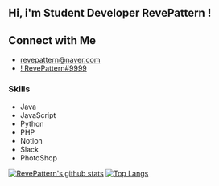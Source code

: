 ## Hi, i'm Student Developer RevePattern !

## Connect with Me
- [revepattern@naver.com](mailto:revepattern@naver.com)
- [! RevePattern#9999](https://discord.com)

### Skills
- Java
- JavaScript
- Python
- PHP
- Notion
- Slack
- PhotoShop

[![RevePattern's github stats](https://github-readme-stats.vercel.app/api?username=RevePattern&show_icons=true&hide_border=true&count_private=true)](https://github.com/RevePattern)
[![Top Langs](https://github-readme-stats.vercel.app/api/top-langs/?username=RevePattern&layout=compact)](https://github.com/RevePattern)

